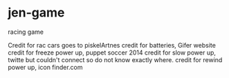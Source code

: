 # jen-game
racing game

Credit for rac cars goes to piskelArtnes 
credit for batteries, Gifer website
credit for freeze power up, puppet soccer 2014
credit for slow power up, twitte but couldn't connect so do not know exactly where.
credit for rewind power up, icon finder.com

